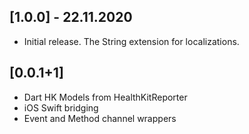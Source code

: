 ## [1.0.0] - 22.11.2020

* Initial release. The String extension for localizations.

## [0.0.1+1]

* Dart HK Models from HealthKitReporter
* iOS Swift bridging
* Event and Method channel wrappers
